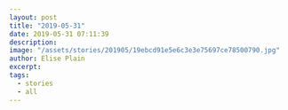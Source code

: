 ```yaml
---
layout: post
title: "2019-05-31"
date: 2019-05-31 07:11:39
description: 
image: "/assets/stories/201905/19ebcd91e5e6c3e3e75697ce78500790.jpg"
author: Elise Plain
excerpt: 
tags: 
  - stories
  - all
---
```



<p></p>
